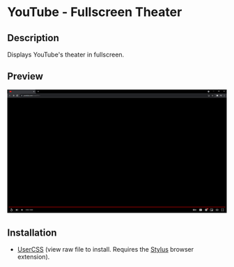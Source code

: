 # YouTube - Fullscreen Theater

## Description

Displays YouTube's theater in fullscreen.

## Preview

![Preview](preview.png)

## Installation

- [UserCSS](.stylus-dark.user.user.css) (view raw file to install. Requires the [Stylus](https://github.com/openstyles/stylus#releases) browser extension).
